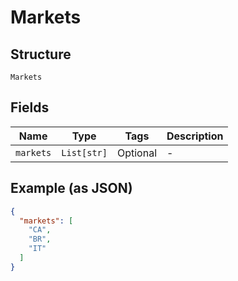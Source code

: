 
# Markets

## Structure

`Markets`

## Fields

| Name | Type | Tags | Description |
|  --- | --- | --- | --- |
| `markets` | `List[str]` | Optional | - |

## Example (as JSON)

```json
{
  "markets": [
    "CA",
    "BR",
    "IT"
  ]
}
```

